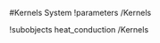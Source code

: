 <!-- MOOSE System Documentation Stub: Remove this when content is added. -->
#Kernels System
!parameters /Kernels

!subobjects heat_conduction /Kernels

